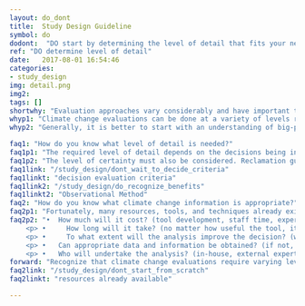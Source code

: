 ```yaml
---
layout: do_dont
title:  Study Design Guideline
symbol: do
dodont:  "DO start by determining the level of detail that fits your need and resources"
ref: "DO determine level of detail" 
date:   2017-08-01 16:54:46
categories:
- study_design
img: detail.png
img2: 
tags: []
shortwhy: "Evaluation approaches vary considerably and have important tradeoffs that affect the level of detail provided and resources needed."
whyp1: "Climate change evaluations can be done at a variety of levels ranging from qualitative regional descriptions of temperature and precipitation changes as in the IPCC reports (e.g., 2014b) and US National Climate Assessments (e.g., Walsh et al. 2014) to quantitative daily scenarios of streamflow at a specific gage location (e.g., Vano et al. 2010a,b). It is, therefore, important to first understand what information is needed to answer the climate change questions posed, what is possible, and the tradeoffs between the required effort and detail.  It may also be important to balance investments across various aspects of a study, for instance, considering system vulnerability to both climate and non-climate risk factors."  
whyp2: "Generally, it is better to start with an understanding of big-picture changes and then decide what details are needed to help inform decisions, so they can be explored most effectively (Willows and Connell 2003; Brekke et al. 2009). Region-based inquiries and qualitative analysis are usually relatively simple and cost-effective (Reclamation 2014a) and can be a good starting point even if more involved analysis is desired. Willows and Connell (2003) describes this as a tiered approach - by first studying the problem in a broad, holistic way, risks can be characterized qualitatively and then prioritized, which allows the most significant risks to be assessed first."

faq1: "How do you know what level of detail is needed?"
faq1p1: "The required level of detail depends on the decisions being informed. Climate change information has a wide range of applications in water resource planning, for example the information can be used to modify system operations, to make decisions on new or improved infrastructure, to establish long-term planning objectives, and to plan river restoration (Reclamation 2014a). In all decisions, identifying the minimum level of information required to alter a decision can help. For example, some decisions can be made by just knowing a direction of change (e.g., summer temperature increases). Other decisions require a better understanding of the magnitude of change for one or more variables.  Still others require an investigation of relative differences (e.g., identifying stream reaches more vulnerable to temperature increases for endangered species protection (Mantua et al. 2010; Isaak et al. 2015))."
faq1p2: "The level of certainty must also be considered. Reclamation guidance (2014a) recommends considering both relevance and certainty when determining the appropriate level of climate change analysis. The report suggests that climate change information should be: (1) included if changes are well supported and relevant, (2) explored through sensitivity analysis if changes are highly uncertain, but still relevant, and (3) excluded if changes are irrelevant or too uncertain.  If too uncertain, one should consider more carefully the costs and risks involved and consider planning for more severe scenarios or other contingency-based planning (e.g., Observational Method example)."
faq1link: "/study_design/dont_wait_to_decide_criteria"
faq1linkt: "decision evaluation criteria"
faq1link2: "/study_design/do_recognize_benefits"
faq1linkt2: "Observational Method"
faq2: "How do you know what climate change information is appropriate?"
faq2p1: "Fortunately, many resources, tools, and techniques already exist.  The questions below, included in the UK Climate Impacts Programme’s report Climate adaptation: Risk, uncertainty and decision-making (Willows and Connell 2003), can be used to help evaluate appropriate tools or techniques for specific situations:"
faq2p2: "•	How much will it cost? (tool development, staff time, expert assistance)
    <p>	•     How long will it take? (no matter how useful the tool, it is of little use if it cannot make the decision deadline) </p>	
    <p> •     To what extent will the analysis improve the decision? (what information is required to make a different decision) </p>
    <p> •	Can appropriate data and information be obtained? (if not, reconsider costs and timeline) </p>
    <p> •	Who will undertake the analysis? (in-house, external expert) </p>" 
forward: "Recognize that climate change evaluations require varying levels of detail.  When starting, a qualitative understanding of change is useful (big-picture, regional changes), and will help bound more quantitative, detailed analysis which may be required depending on the decisions the information is informing."
faq2link: "/study_design/dont_start_from_scratch"
faq2linkt: "resources already available"

---
```

